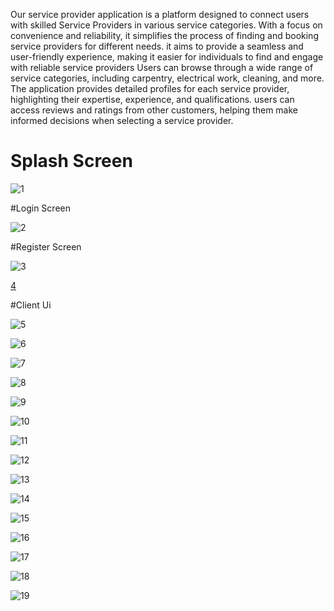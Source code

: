 Our service provider application is a platform designed to connect users with skilled Service Providers in various service categories. With a focus on convenience and reliability, it simplifies the process of finding and booking service providers for different needs. it aims to provide a seamless and user-friendly experience, making it easier for individuals to find and engage with reliable service providers Users can browse through a wide range of service categories, including carpentry, electrical work, cleaning, and more. The application provides detailed profiles for each service provider, highlighting their expertise, experience, and qualifications. users can access reviews and ratings from other customers, helping them make informed decisions when selecting a service provider.

# Splash Screen  
![1](https://github.com/mo7ame3/graduationProject/assets/108547900/3490ab4d-fbcc-4c59-923b-cd51361709f6)

#Login Screen 

![2](https://github.com/mo7ame3/graduationProject/assets/108547900/c9843545-0cc8-4097-9981-f98a3d47ea46)


#Register Screen 

![3](https://github.com/mo7ame3/graduationProject/assets/108547900/c56f0236-8afb-4ed1-a8a4-ab3cfd55f4e4)


[4](https://github.com/mo7ame3/graduationProject/assets/108547900/cc4169ea-1a07-4bb7-950b-7b11f8fa16b3)


#Client Ui 

![5](https://github.com/mo7ame3/graduationProject/assets/108547900/ed9a0ef6-0eab-4581-86ed-7ca4493a3723)


![6](https://github.com/mo7ame3/graduationProject/assets/108547900/6cc5d700-d99d-4f24-8e51-ecc6bc33cc17)


![7](https://github.com/mo7ame3/graduationProject/assets/108547900/9908923c-3383-4d55-a913-9b43b280496f)


![8](https://github.com/mo7ame3/graduationProject/assets/108547900/c0985583-8bd5-4ce0-b818-c7806c6ac273)


![9](https://github.com/mo7ame3/graduationProject/assets/108547900/b9d6b3ee-20c0-48d2-ade7-fa39f00c5a25)


![10](https://github.com/mo7ame3/graduationProject/assets/108547900/301076c9-457e-47b3-8248-1e871bda84f7)


![11](https://github.com/mo7ame3/graduationProject/assets/108547900/e2b19dd1-921b-4352-9aee-dbbb2404d3d9)


![12](https://github.com/mo7ame3/graduationProject/assets/108547900/d2e9efb8-5bf1-4b4c-b1fc-22cedcf877b4)


![13](https://github.com/mo7ame3/graduationProject/assets/108547900/395d2c5f-a309-4727-a611-94ebab6411b3)


![14](https://github.com/mo7ame3/graduationProject/assets/108547900/6da8135a-7aea-4e6d-a2a6-88b1a34344cf)


![15](https://github.com/mo7ame3/graduationProject/assets/108547900/bff26bb5-b2fb-4981-82a4-0f42c3d70f10)


![16](https://github.com/mo7ame3/graduationProject/assets/108547900/3d984297-e2f1-4daf-a948-58df6921cba2)


![17](https://github.com/mo7ame3/graduationProject/assets/108547900/0400d85d-b9b2-4169-9a2a-64984503e868)


![18](https://github.com/mo7ame3/graduationProject/assets/108547900/4507ab96-e2b6-4102-bbb5-b6e9fa6acb2a)


![19](https://github.com/mo7ame3/graduationProject/assets/108547900/80d39d67-9598-49f1-90ab-9185fb3f1940)
